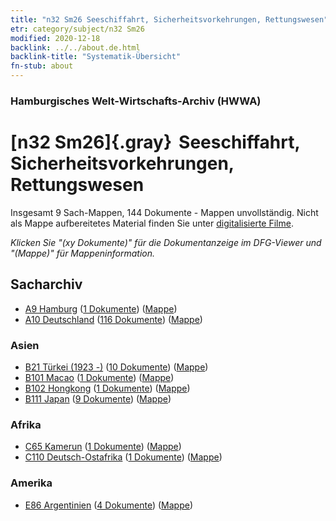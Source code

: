 ```yaml
---
title: "n32 Sm26 Seeschiffahrt, Sicherheitsvorkehrungen, Rettungswesen"
etr: category/subject/n32 Sm26
modified: 2020-12-18
backlink: ../../about.de.html
backlink-title: "Systematik-Übersicht"
fn-stub: about
---
```


### Hamburgisches Welt-Wirtschafts-Archiv (HWWA)
# [n32 Sm26]{.gray}&#8201; Seeschiffahrt, Sicherheitsvorkehrungen, Rettungswesen&#160; 




Insgesamt 9 Sach-Mappen, 144 Dokumente - Mappen unvollständig.
Nicht als Mappe aufbereitetes Material finden Sie unter [digitalisierte Filme](/film/h1_sh).

_Klicken Sie "(xy Dokumente)" für die Dokumentanzeige im DFG-Viewer und "(Mappe)" für Mappeninformation._

## Sacharchiv



- [A9 Hamburg](../../../geo/about.de.html#A9) (<a href="https://dfg-viewer.de/show/?tx_dlf[id]=https://pm20.zbw.eu/mets/sh/1409xx/140905/1455xx/145599/public.mets.de.xml" target="_blank">1 Dokumente</a>) ([Mappe](http://purl.org/pressemappe20/folder/sh/140905,145599))
- [A10 Deutschland](../../../geo/about.de.html#A10) (<a href="https://dfg-viewer.de/show/?tx_dlf[id]=https://pm20.zbw.eu/mets/sh/1261xx/126128/1455xx/145599/public.mets.de.xml" target="_blank">116 Dokumente</a>) ([Mappe](http://purl.org/pressemappe20/folder/sh/126128,145599))

### Asien

- [B21 Türkei (1923 -)](../../../geo/about.de.html#B21) (<a href="https://dfg-viewer.de/show/?tx_dlf[id]=https://pm20.zbw.eu/mets/sh/1411xx/141111/1455xx/145599/public.mets.de.xml" target="_blank">10 Dokumente</a>) ([Mappe](http://purl.org/pressemappe20/folder/sh/141111,145599))
- [B101 Macao](../../../geo/about.de.html#B101) (<a href="https://dfg-viewer.de/show/?tx_dlf[id]=https://pm20.zbw.eu/mets/sh/1412xx/141267/1455xx/145599/public.mets.de.xml" target="_blank">1 Dokumente</a>) ([Mappe](http://purl.org/pressemappe20/folder/sh/141267,145599))
- [B102 Hongkong](../../../geo/about.de.html#B102) (<a href="https://dfg-viewer.de/show/?tx_dlf[id]=https://pm20.zbw.eu/mets/sh/1412xx/141268/1455xx/145599/public.mets.de.xml" target="_blank">1 Dokumente</a>) ([Mappe](http://purl.org/pressemappe20/folder/sh/141268,145599))
- [B111 Japan](../../../geo/about.de.html#B111) (<a href="https://dfg-viewer.de/show/?tx_dlf[id]=https://pm20.zbw.eu/mets/sh/1412xx/141272/1455xx/145599/public.mets.de.xml" target="_blank">9 Dokumente</a>) ([Mappe](http://purl.org/pressemappe20/folder/sh/141272,145599))

### Afrika

- [C65 Kamerun](../../../geo/about.de.html#C65) (<a href="https://dfg-viewer.de/show/?tx_dlf[id]=https://pm20.zbw.eu/mets/sh/1414xx/141410/1455xx/145599/public.mets.de.xml" target="_blank">1 Dokumente</a>) ([Mappe](http://purl.org/pressemappe20/folder/sh/141410,145599))
- [C110 Deutsch-Ostafrika](../../../geo/about.de.html#C110) (<a href="https://dfg-viewer.de/show/?tx_dlf[id]=https://pm20.zbw.eu/mets/sh/1414xx/141471/1455xx/145599/public.mets.de.xml" target="_blank">1 Dokumente</a>) ([Mappe](http://purl.org/pressemappe20/folder/sh/141471,145599))

### Amerika

- [E86 Argentinien](../../../geo/about.de.html#E86) (<a href="https://dfg-viewer.de/show/?tx_dlf[id]=https://pm20.zbw.eu/mets/sh/1416xx/141692/1455xx/145599/public.mets.de.xml" target="_blank">4 Dokumente</a>) ([Mappe](http://purl.org/pressemappe20/folder/sh/141692,145599))


